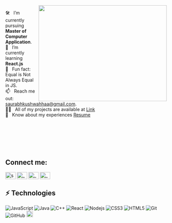 <!---# &nbsp; Hi👋, I'm [Saurabh!](https://github.com/saurabhkushwahha/)  -->
<!--- <h1 align="center">Hi, I'm Saurabh<img  src="https://raw.githubusercontent.com/ABSphreak/ABSphreak/master/gifs/Hi.gif" width="30px"></h1>  --->

<img align="right" alt="" class="bg lm ms c" width="400" height="300"  loading="eager" role="presentation" src="https://miro.medium.com/v2/resize:fit:630/1*gReLR6hZjwyBxHmfLN1AVw.gif">


  🛠 &nbsp; I’m currently pursuing **Master of Computer Application**.
 <br>
 🚀 &nbsp; I’m currently learning **React.js**
 <br>
 👾 &nbsp; Fun fact: Equal is Not Always Equal in JS.
 <br>
 📫 &nbsp; Reach me out: saurabhkushwahhaa@gmail.com.
 <br>
 👨‍💻 &nbsp; All of my projects are available at [Link](link)
 <br>
 📄 &nbsp; Know about my experiences [Resume](resume)

<br>
<br>
<br>
<br>
<br>


## Connect me:
<p align="left">
<a href="https://linkedin.com/in/saurabhkushwahhaa" target="blank"><img align="center" src="https://raw.githubusercontent.com/rahuldkjain/github-profile-readme-generator/master/src/images/icons/Social/linked-in-alt.svg" alt="saurabhkushwahhaa" height="22" width="32" /></a>
<a href="https://twitter.com/_sauraabh_" target="blank"><img align="center" src="https://raw.githubusercontent.com/rahuldkjain/github-profile-readme-generator/master/src/images/icons/Social/twitter.svg" alt="_sauraabh_" height="22" width="32" /></a>
<a href="https://instagram.com/saurabhkushwahhaa" target="blank"><img align="center" src="https://raw.githubusercontent.com/rahuldkjain/github-profile-readme-generator/master/src/images/icons/Social/instagram.svg" alt="_sauraabh_" height="22" width="32" /></a>
<a href="https://www.leetcode.com/saurabhkushwahhaa" target="blank"><img align="center" src="https://raw.githubusercontent.com/rahuldkjain/github-profile-readme-generator/master/src/images/icons/Social/leet-code.svg" alt="_sauraabh_" height="22" width=32" /></a>
</p>



## ⚡ Technologies

![JavaScript](https://img.shields.io/badge/-JavaScript-black?style=flat-square&logo=javascript)
![Java](https://img.shields.io/badge/-java-E34A86?style=flat-square&logo=java)
![C++](https://img.shields.io/badge/-C++-00599C?style=flat-square&logo=c)
![React](https://img.shields.io/badge/-React-black?style=flat-square&logo=react)
![Nodejs](https://img.shields.io/badge/-Nodejs-black?style=flat-square&logo=Node.js)
![CSS3](https://img.shields.io/badge/-CSS3-1572B6?style=flat-square&logo=css3)
![HTML5](https://img.shields.io/badge/-HTML5-E34F26?style=flat-square&logo=html5&logoColor=white)
![Git](https://img.shields.io/badge/-Git-black?style=flat-square&logo=git)
![GitHub](https://img.shields.io/badge/-GitHub-181717?style=flat-square&logo=github)
<img title="VS Code" alt="VS Code" width="20px" src="https://img.icons8.com/fluent/48/000000/visual-studio-code-2019.png">

